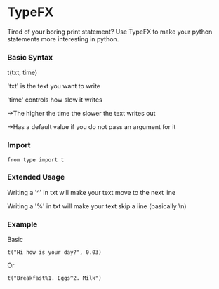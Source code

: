 # TypeFX
Tired of your boring print statement? Use TypeFX to make your python statements more interesting in python.

### Basic Syntax
t(txt, time)

'txt' is the text you want to write

'time' controls how slow it writes

->The higher the time the slower the text writes out

->Has a default value if you do not pass an argument for it

### Import
```
from type import t
```

### Extended Usage
Writing a '^' in txt will make your text move to the next line

Writing a '%' in txt will make your text skip a iine (basically \n)

### Example
Basic
```
t("Hi how is your day?", 0.03)
```

Or

```
t("Breakfast%1. Eggs^2. Milk")
```

